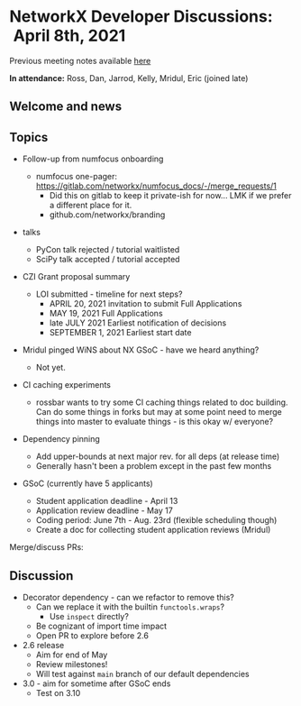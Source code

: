 # NetworkX Developer Discussions:  April 8th, 2021

Previous meeting notes available [here](https://github.com/networkx/archive/tree/master/meetings)

**In attendance:** Ross, Dan, Jarrod, Kelly, Mridul, Eric (joined late)

## Welcome and news

## Topics

- Follow-up from numfocus onboarding
  * numfocus one-pager: https://gitlab.com/networkx/numfocus_docs/-/merge_requests/1
    * Did this on gitlab to keep it private-ish for now... LMK if we prefer a different place for it.
    * github.com/networkx/branding

- talks
  * PyCon talk rejected / tutorial waitlisted
  * SciPy talk accepted / tutorial accepted


- CZI Grant proposal summary
  * LOI submitted - timeline for next steps?
    * APRIL 20, 2021 invitation to submit Full Applications
    * MAY 19, 2021 Full Applications
    * late JULY 2021 Earliest notification of decisions
    * SEPTEMBER 1, 2021 Earliest start date
    
- Mridul pinged WiNS about NX GSoC - have we heard anything?
    - Not yet.

- CI caching experiments
  * rossbar wants to try some CI caching things related to doc building. Can do some things in forks but may at some point need to merge things into master to evaluate things - is this okay w/ everyone?
  
- Dependency pinning
  * Add upper-bounds at next major rev. for all deps (at release time)
  * Generally hasn't been a problem except in the past few months

- GSoC (currently have 5 applicants)
    - Student application deadline - April 13
    - Application review deadline - May 17
    - Coding period: June 7th - Aug. 23rd (flexible scheduling though)
    - Create a doc for collecting student application reviews (Mridul)

Merge/discuss PRs:

## Discussion

- Decorator dependency - can we refactor to remove this?
  * Can we replace it with the builtin `functools.wraps`?
    - Use `inspect` directly?
  * Be cognizant of import time impact
  * Open PR to explore before 2.6
- 2.6 release
  * Aim for end of May
  * Review milestones!
  * Will test against `main` branch of our default dependencies
- 3.0 - aim for sometime after GSoC ends
  * Test on 3.10